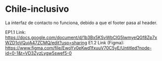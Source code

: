 # Chile-inclusivo

La interfaz de contacto no funciona, debido a que el footer pasa al header.

EP1.1 Link: https://docs.google.com/document/d/1b3Bx5KSvWbClG5lwmyeQGf8Zp7xWZD1oVQujA47ZCMQ/edit?usp=sharing
E1.2 Link (Figma): https://www.figma.com/file/EwoYv0eKwd1fxuuV70C5yE/Untitled?node-id=0-1&t=VD3ZyzLygw5swef5-0
